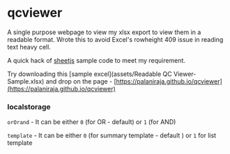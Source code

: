 # qcviewer

A single purpose webpage to view my xlsx export to view them in a readable format. Wrote this to avoid Excel's rowheight 409 issue in reading text heavy cell.

A quick hack of [sheetjs](https://github.com/SheetJS/sheetjs) sample code to meet my requirement.


Try downloading this [sample excel](assets/Readable QC Viewer-Sample.xlsx) and drop on the page - [https://palaniraja.github.io/qcviewer](https://palaniraja.github.io/qcviewer)


### localstorage

`orOrand` - It can be either `0` (for OR - default) or `1` (for AND)

`template` - It can be either `0` (for summary template - default ) or `1` for list template
